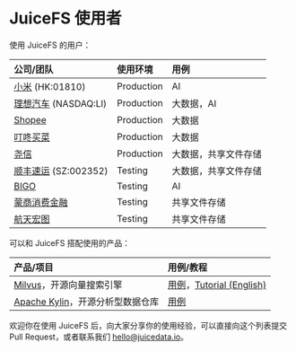 # JuiceFS 使用者

使用 JuiceFS 的用户：

| 公司/团队                                          | 使用环境   | 用例                 |
| :---                                               | :---       | :---                 |
| [小米](https://www.mi.com) (HK:01810)              | Production | AI                   |
| [理想汽车](https://www.lixiang.com) (NASDAQ:LI)    | Production | 大数据，AI           |
| [Shopee](https://shopee.com)                       | Production | 大数据               |
| [叮咚买菜](https://www.100.me)                     | Production | 大数据               |
| [尧信](https://www.yaoxinhd.com)                   | Production | 大数据，共享文件存储 |
| [顺丰速运](https://www.sf-express.com) (SZ:002352) | Testing    | 大数据，共享文件存储 |
| [BIGO](https://bigo.tv)                            | Testing    | AI                   |
| [蒙商消费金融](https://www.mengshangxiaofei.com)   | Testing    | 共享文件存储         |
| [航天宏图](https://www.piesat.cn)                  | Testing    | 共享文件存储         |

可以和 JuiceFS 搭配使用的产品：

| 产品/项目                                                    | 用例/教程                                                                                                                                                                                 |
| :---                                                         | :---                                                                                                                                                                                      |
| [Milvus](https://milvus.io)，开源向量搜索引擎                | [用例](https://juicefs.com/blog/cn/posts/build-milvus-distributed-cluster-based-on-juicefs)，[Tutorial (English)](https://tutorials.milvus.io/en-juicefs/index.html?index=..%2F..index#0) |
| [Apache Kylin](https://kylin.apache.org)，开源分析型数据仓库 | [用例](https://juicefs.com/blog/cn/posts/kylin-meetup-write-up-optimize-kylin-on-juicefs)                                                                                                 |

欢迎你在使用 JuiceFS 后，向大家分享你的使用经验，可以直接向这个列表提交 Pull Request，或者联系我们 hello@juicedata.io。

